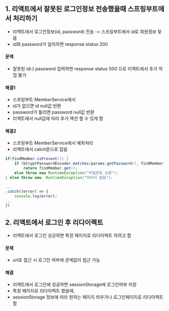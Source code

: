## 1. 리액트에서 잘못된 로그인정보 전송했을때 스프링부트에서 처리하기
- 리액트에서 로그인정보(id, password) 전송 -> 스프링부트에서 id로 회원정보 찾음
- id와 password가 일치하면 response status 200
#### 문제
- 잘못된 id나 password 입력하면 response status 500 으로 리액트에서 추가 작업 불가
#### 해결1
- 스프링부트 MemberService에서 
- id가 없으면 id null값 반환
- password가 틀리면 password null값 반환
- 리액트에서 null값에 따라 추가 액션 할 수 있게 함
#### 해결2
- 스프링부트 MemberService에서 예외처리
- 리액트에서 catch문으로 잡음
```java
if(findMember.isPresent()) {
    if (bCryptPasswordEncoder.matches(params.getPassword(), findMember.get().getPassword()))
        return findMember.get();
    else throw new RuntimeException("비밀번호 오류");
} else throw new  RuntimeException("아이디 없음");
```
```javascript
...
.catch((error) => {
    console.log(error);
...
})
```

## 2. 리액트에서 로그인 후 리다이렉트
- 리액트에서 로그인 성공하면 특정 페이지로 리다이렉트 하려고 함
#### 문제
- url로 접근 시 로그인 여부에 관계없이 접근 가능
#### 해결
- 리액트에서 로그인에 성공하면 sessionStorage에 로그인여부 저장
- 특정 페이지로 리다이렉트 했을때, 
- sessionStorage 정보에 따라 원하는 페이지 띄우거나 로그인페이지로 리다이렉트 함
